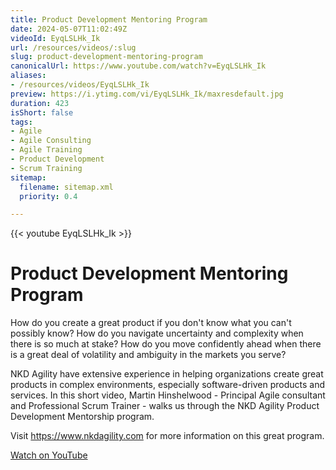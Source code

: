 ```yaml
---
title: Product Development Mentoring Program
date: 2024-05-07T11:02:49Z
videoId: EyqLSLHk_Ik
url: /resources/videos/:slug
slug: product-development-mentoring-program
canonicalUrl: https://www.youtube.com/watch?v=EyqLSLHk_Ik
aliases:
- /resources/videos/EyqLSLHk_Ik
preview: https://i.ytimg.com/vi/EyqLSLHk_Ik/maxresdefault.jpg
duration: 423
isShort: false
tags:
- Agile
- Agile Consulting
- Agile Training
- Product Development
- Scrum Training
sitemap:
  filename: sitemap.xml
  priority: 0.4

---
```

{{< youtube EyqLSLHk_Ik >}}

# Product Development Mentoring Program

How do you create a great product if you don't know what you can't possibly know? How do you navigate uncertainty and complexity when there is so much at stake? How do you move confidently ahead when there is a great deal of volatility and ambiguity in the markets you serve?

NKD Agility have extensive experience in helping organizations create great products in complex environments, especially software-driven products and services. In this short video, Martin Hinshelwood - Principal Agile consultant and Professional Scrum Trainer - walks us through the NKD Agility Product Development Mentorship program.

Visit https://www.nkdagility.com for more information on this great program.

[Watch on YouTube](https://www.youtube.com/watch?v=EyqLSLHk_Ik)

